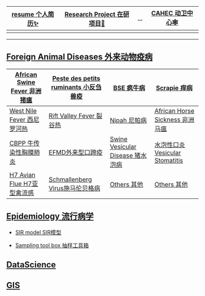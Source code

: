                        
| [resume 个人简历✨](https://jimrpy.github.io/resume/) |  [Research Project 在研项目🔬](https://trello.com/b/dRNWRtqn/任务进度表)  | ... | [CAHEC 动卫中心🕸](http://www.cahec.cn) |
|:-:|---|---|:-:|
| | | | |

---

## [Foreign Animal Diseases 外来动物疫病]()

 | [African Swine Fever 非洲猪瘟]()  | [Peste des petits ruminants 小反刍兽疫]() | [BSE 疯牛病]() | [Scrapie 痒病]()  |
 |---|---|---|---|
 | [ West Nile Fever 西尼罗河热]() | [Rift Valley Fever 裂谷热]() | [Nipah 尼帕病]() | [African Horse Sickness 非洲马瘟]() |
 | [CBPP 牛传染性胸膜肺炎]() | [EFMD外来型口蹄疫]() | [Swine Vesicular Disease 猪水泡病]() | [水泡性口炎 Vesicular Stomatitis]() |
 | [ H7 Avian Flue H7亚型禽流感]()  | [Schmallenberg Virus施马伦贝格病]() | [Others 其他]()  | [Others 其他]() |


## [Epidemiology 流行病学]()

  - [SIR model SIR模型]()
  
  - [Sampling tool box 抽样工具箱]()

## [DataScience](https://jimrpy.github.io/R)

## [GIS]()
